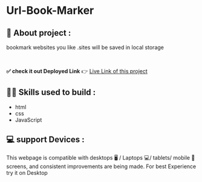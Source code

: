 # Url-Book-Marker


## 📌 About  project :
bookmark websites you like .sites will be saved in local storage


<br />

**✅ check it out Deployed Link**  👉 <a href="https://url-bookmarker-by-ashish-nagar.netlify.app/" target="_blank">Live Link of this project</a>


## 👨‍💻 Skills used to build :
- html
- css
- JavaScript

## 💻 support Devices :
This webpage is compatible with desktops 🖥️ / Laptops 💻/ tablets/ mobile 📱screens, and consistent improvements are being made.
For best Experience try it on Desktop




